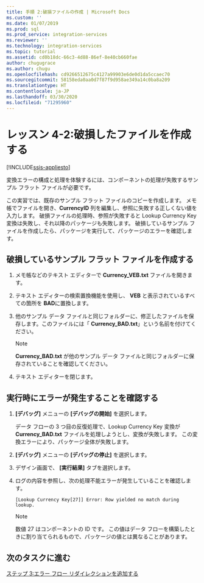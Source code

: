```yaml
---
title: 手順 2:破損ファイルの作成 | Microsoft Docs
ms.custom: ''
ms.date: 01/07/2019
ms.prod: sql
ms.prod_service: integration-services
ms.reviewer: ''
ms.technology: integration-services
ms.topic: tutorial
ms.assetid: cd0b18dc-66c3-4d88-86ef-8e40cb660fae
author: chugugrace
ms.author: chugu
ms.openlocfilehash: cd9266512675c4127a99903e6de0d1da5ccaec70
ms.sourcegitcommit: 58158eda0aa0d7f87f9d958ae349a14c0ba8a209
ms.translationtype: HT
ms.contentlocale: ja-JP
ms.lasthandoff: 03/30/2020
ms.locfileid: "71295960"
---
```

# <a name="lesson-4-2-create-a-corrupted-file"></a>レッスン 4-2:破損したファイルを作成する

[!INCLUDE[ssis-appliesto](../includes/ssis-appliesto-ssvrpluslinux-asdb-asdw-xxx.md)]



変換エラーの構成と処理を体験するには、コンポーネントの処理が失敗するサンプル フラット ファイルが必要です。  
  
この実習では、既存のサンプル フラット ファイルのコピーを作成します。 メモ帳でファイルを開き、**CurrencyID** 列を編集し、参照に失敗する正しくない値を入力します。 破損ファイルの処理時、参照が失敗すると Lookup Currency Key 変換は失敗し、それ以降のパッケージも失敗します。 破損しているサンプル ファイルを作成したら、パッケージを実行して、パッケージのエラーを確認します。  
  
## <a name="create-a-corrupted-sample-flat-file"></a>破損しているサンプル フラット ファイルを作成する  
  
1.  メモ帳などのテキスト エディターで **Currency_VEB.txt** ファイルを開きます。  
  
2.  テキスト エディターの検索置換機能を使用し、 **VEB** と表示されているすべての箇所を **BAD**に置換します。  
  
3.  他のサンプル データ ファイルと同じフォルダーに、修正したファイルを保存します。このファイルには「 **Currency_BAD.txt**」という名前を付けてください。  
  
    > [!NOTE]  
    > **Currency_BAD.txt** が他のサンプル データ ファイルと同じフォルダーに保存されていることを確認してください。  
  
4.  テキスト エディターを閉じます。  
  
## <a name="verify-that-an-error-occurs-during-run-time"></a>実行時にエラーが発生することを確認する  
  
1.  **[デバッグ]** メニューの **[デバッグの開始]** を選択します。  
  
    データ フローの 3 つ目の反復処理で、Lookup Currency Key 変換が **Currency_BAD.txt** ファイルを処理しようとし、変換が失敗します。 この変換エラーにより、パッケージ全体が失敗します。  
  
2.  **[デバッグ]** メニューの **[デバッグの停止]** を選択します。  
  
3.  デザイン画面で、 **[実行結果]** タブを選択します。  
  
4.  ログの内容を参照し、次の処理不能エラーが発生していることを確認します。  
  
    ```
    [Lookup Currency Key[27]] Error: Row yielded no match during lookup.
    ```
  
    > [!NOTE]  
    > 数値 27 はコンポーネントの ID です。 この値はデータ フローを構築したときに割り当てられるもので、パッケージの値とは異なることがあります。  
  
## <a name="go-to-next-task"></a>次のタスクに進む  
[ステップ 3:エラー フロー リダイレクションを追加する](../integration-services/lesson-4-3-adding-error-flow-redirection.md)  
  
  
  
